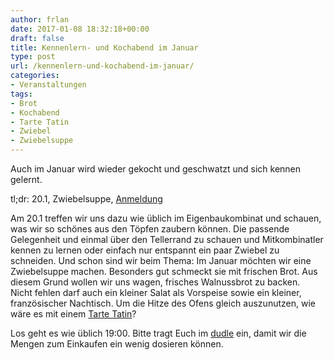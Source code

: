 ```yaml
---
author: frlan
date: 2017-01-08 18:32:18+00:00
draft: false
title: Kennenlern- und Kochabend im Januar
type: post
url: /kennenlern-und-kochabend-im-januar/
categories:
- Veranstaltungen
tags:
- Brot
- Kochabend
- Tarte Tatin
- Zwiebel
- Zwiebelsuppe
---
```


Auch im Januar wird wieder gekocht und geschwatzt und sich kennen gelernt.

tl;dr: 20.1, Zwiebelsuppe, [Anmeldung](https://dudle.inf.tu-dresden.de/Zwiebelsuppe_im_Januar/)

<!-- more -->

Am 20.1 treffen wir uns dazu wie üblich im Eigenbaukombinat und schauen, was wir so schönes aus den Töpfen zaubern können. Die passende Gelegenheit und einmal über den Tellerrand zu schauen und Mitkombinatler kennen zu lernen oder einfach nur entspannt ein paar Zwiebel zu schneiden. Und schon sind wir beim Thema: Im Januar möchten wir eine Zwiebelsuppe machen. Besonders gut schmeckt sie mit frischen Brot. Aus diesem Grund wollen wir uns wagen, frisches Walnussbrot zu backen.  Nicht fehlen darf auch ein kleiner Salat als Vorspeise sowie ein kleiner, französischer Nachtisch. Um die Hitze des Ofens gleich auszunutzen, wie wäre es mit einem [Tarte Tatin](/de.wikipedia.org/wiki/Tarte_Tatin)?

Los geht es wie üblich 19:00. Bitte tragt Euch im [dudle](https://dudle.inf.tu-dresden.de/Zwiebelsuppe_im_Januar/) ein, damit wir die Mengen zum Einkaufen ein wenig dosieren können.




